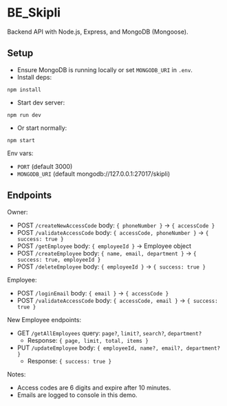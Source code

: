 # BE_Skipli

Backend API with Node.js, Express, and MongoDB (Mongoose).

## Setup
- Ensure MongoDB is running locally or set `MONGODB_URI` in `.env`.
- Install deps:
```
npm install
```
- Start dev server:
```
npm run dev
```
- Or start normally:
```
npm start
```

Env vars:
- `PORT` (default 3000)
- `MONGODB_URI` (default mongodb://127.0.0.1:27017/skipli)

## Endpoints

Owner:
- POST `/createNewAccessCode` body: `{ phoneNumber }` → `{ accessCode }`
- POST `/validateAccessCode` body: `{ accessCode, phoneNumber }` → `{ success: true }`
- POST `/getEmployee` body: `{ employeeId }` → Employee object
- POST `/createEmployee` body: `{ name, email, department }` → `{ success: true, employeeId }`
- POST `/deleteEmployee` body: `{ employeeId }` → `{ success: true }`

Employee:
- POST `/loginEmail` body: `{ email }` → `{ accessCode }`
- POST `/validateAccessCode` body: `{ accessCode, email }` → `{ success: true }`

New Employee endpoints:
- GET `/getAllEmployees` query: `page?`, `limit?`, `search?`, `department?`
  - Response: `{ page, limit, total, items }`
- PUT `/updateEmployee` body: `{ employeeId, name?, email?, department? }`
  - Response: `{ success: true }`

Notes:
- Access codes are 6 digits and expire after 10 minutes.
- Emails are logged to console in this demo.
